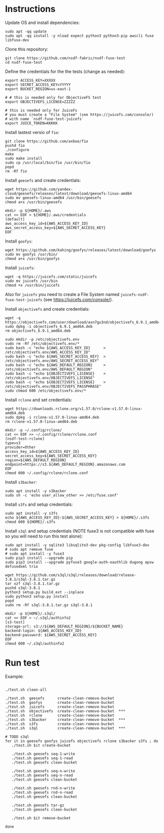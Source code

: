 # Instructions

Update OS and install dependencies:

```
sudo apt -qq update
sudo apt -qq install -y nload expect python3 python3-pip awscli fuse libfuse-dev 
```

Clone this repository:

```
git clone https://github.com/nsdf-fabric/nsdf-fuse-test
cd nsdf-fuse-test
```


Define the credentials for the the tests (change as needed):

```
export ACCESS_KEY=XXXXX
export SECRET_ACCESS_KEY=YYYYY
export BUCKET_REGION=us-east-1

# # this is needed only for ObjectiveFS test
export OBJECTIVEFS_LICENSE=ZZZZZ 

# this is needed only for JuiceFs 
# you must create a "File System" (see https://juicefs.com/console/)
# with name `nsdf-fuse-test-juicefs`
export JUICE_TOKEN=KKKKK
```

Install lastest versio of `fio`:

```
git clone https://github.com/axboe/fio
pushd fio
./configure
make 
sudo make install
sudo cp /usr/local/bin/fio /usr/bin/fio 
popd
rm -Rf fio
```

Install `geesefs` and create credentials:

```
wget https://github.com/yandex-cloud/geesefs/releases/latest/download/geesefs-linux-amd64
sudo mv geesefs-linux-amd64 /usr/bin/geesefs
chmod a+x /usr/bin/geesefs

mkdir -p ${HOME}/.aws
cat << EOF > ${HOME}/.aws/credentials
[default]
aws_access_key_id=${AWS_ACCESS_KEY_ID}
aws_secret_access_key=${AWS_SECRET_ACCESS_KEY}
EOF

```

Install `goofys`:

```
wget https://github.com/kahing/goofys/releases/latest/download/goofys
sudo mv goofys /usr/bin/
chmod a+x /usr/bin/goofys

```

Install `juicefs`:

```
wget -q https://juicefs.com/static/juicefs
sudo mv juicefs /usr/bin
chmod +x /usr/bin/juicefs 

```

Also for `juicefs` you need to create a File System named `juicefs-nsdf-fuse-test-juicefs` (see https://juicefs.com/console/).


Install `objectivefs` and create credentials:

```
wget -q https://objectivefs.com/user/download/asn7gu3nd/objectivefs_6.9.1_amd64.deb
sudo dpkg -i objectivefs_6.9.1_amd64.deb
rm objectivefs_6.9.1_amd64.deb

sudo mkdir -p /etc/objectivefs.env
sudo rm -Rf /etc/objectivefs.env/*
sudo bash -c "echo ${AWS_ACCESS_KEY_ID}      > /etc/objectivefs.env/AWS_ACCESS_KEY_ID"
sudo bash -c "echo ${AWS_SECRET_ACCESS_KEY}  > /etc/objectivefs.env/AWS_SECRET_ACCESS_KEY"
sudo bash -c "echo ${AWS_DEFAULT_REGION}     > /etc/objectivefs.env/AWS_DEFAULT_REGION"
sudo bash -c "echo ${OBJECTIVEFS_LICENSE}    > /etc/objectivefs.env/OBJECTIVEFS_LICENSE"
sudo bash -c "echo ${OBJECTIVEFS_LICENSE}    > /etc/objectivefs.env/OBJECTIVEFS_PASSPHRASE"
sudo chmod 600 /etc/objectivefs.env/*

```

Install `rclone` and set credentials:

```
wget https://downloads.rclone.org/v1.57.0/rclone-v1.57.0-linux-amd64.deb
sudo dpkg -i rclone-v1.57.0-linux-amd64.deb
rm rclone-v1.57.0-linux-amd64.deb

mkdir -p ~/.config/rclone/
cat << EOF >> ~/.config/rclone/rclone.conf
[nsdf-test-rclone]
type=s3
provider=Other
access_key_id=${AWS_ACCESS_KEY_ID}
secret_access_key=${AWS_SECRET_ACCESS_KEY}
region=${AWS_DEFAULT_REGION} 
endpoint=https://s3.${AWS_DEFAULT_REGION}.amazonaws.com
EOF
chmod 600 ~/.config/rclone/rclone.conf

```

Install `s3backer`:

```
sudo apt install -y s3backer
sudo sh -c 'echo user_allow_other >> /etc/fuse.conf'

```

Install `s3fs` and setup credentials:

```
sudo apt install -y s3fs 
echo ${AWS_ACCESS_KEY_ID}:${AWS_SECRET_ACCESS_KEY} > ${HOME}/.s3fs
chmod 600 ${HOME}/.s3fs

```

Install `s3ql` and setup credentials (NOTE fuse3 is not compatible with fuse so you will need to run this test alone):

```
sudo apt install -y sqlite3 libsqlite3-dev pkg-config libfuse3-dev
# sudo apt remove fuse 
# sudo apt install -y fuse3 
sudo pip3 install --upgrade pip
sudo pip3 install --upgrade pyfuse3 google-auth-oauthlib dugong apsw defusedxml trio

wget https://github.com/s3ql/s3ql/releases/download/release-3.8.1/s3ql-3.8.1.tar.gz
tar xzf s3ql-3.8.1.tar.gz
pushd s3ql-3.8.1
python3 setup.py build_ext --inplace
sudo python3 setup.py install 
popd
sudo rm -Rf s3ql-3.8.1.tar.gz s3ql-3.8.1

mkdir -p ${HOME}/.s3ql/
cat << EOF > ~/.s3ql/authinfo2
[s3-test]
storage-url: s3://${AWS_DEFAULT_REGION}/${BUCKET_NAME}
backend-login: ${AWS_ACCESS_KEY_ID}
backend-password: ${AWS_SECRET_ACCESS_KEY}
EOF
chmod 600 ~/.s3ql/authinfo2

```

# Run test

Example:

```

./test.sh clean-all

./test.sh  geesefs      create-clean-remove-bucket 
./test.sh  goofys       create-clean-remove-bucket  
./test.sh  juicefs      create-clean-remove-bucket 
./test.sh  objectivefs  create-clean-remove-bucket  ***
./test.sh  rclone       create-clean-remove-bucket 
./test.sh  s3backer     create-clean-remove-bucket  ***
./test.sh  s3fs         create-clean-remove-bucket 
./test.sh  s3ql         create-clean-remove-bucket  ***

# TODO s3ql
for it in geesefs goofys juicefs objectivefs rclone s3backer s3fs ; do
   ./test.sh $it create-bucket

   ./test.sh geesefs seq-1-write
   ./test.sh geesefs seq-1-read
   ./test.sh geesefs clean-bucket

   ./test.sh geesefs seq-n-write
   ./test.sh geesefs seq-n-read
   ./test.sh geesefs clean-bucket

   ./test.sh geesefs rnd-n-write
   ./test.sh geesefs rnd-n-read
   ./test.sh geesefs clean-bucket

   ./test.sh geesefs tar-gz
   ./test.sh geesefs clean-bucket

   ./test.sh $it remove-bucket

done





```


